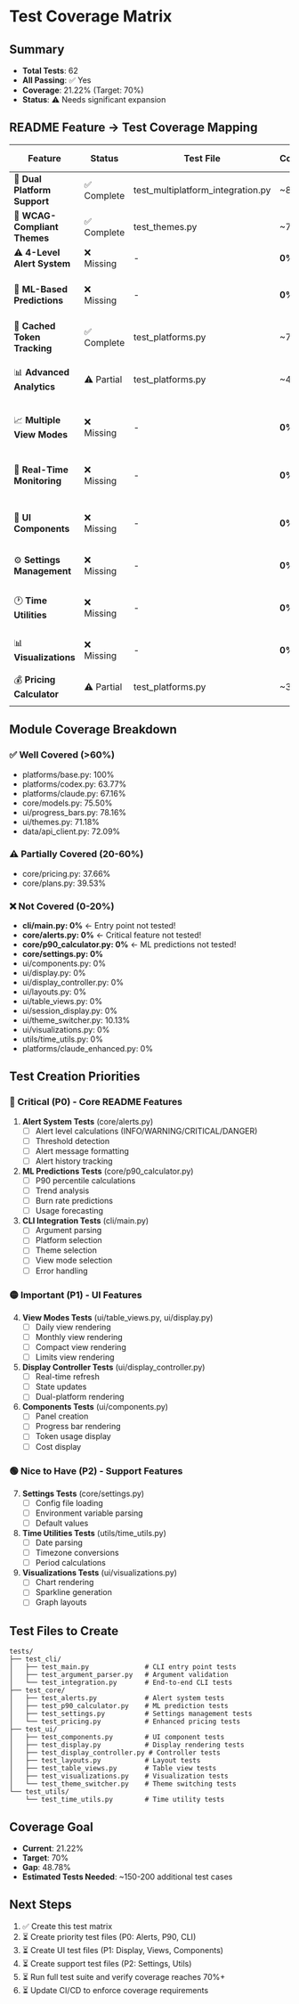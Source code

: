 # Test Coverage Matrix

## Summary
- **Total Tests**: 62
- **All Passing**: ✅ Yes
- **Coverage**: 21.22% (Target: 70%)
- **Status**: ⚠️ Needs significant expansion

## README Feature → Test Coverage Mapping

| Feature | Status | Test File | Coverage | Missing Tests |
|---------|--------|-----------|----------|--------------|
| 🎯 **Dual Platform Support** | ✅ Complete | test_multiplatform_integration.py | ~85% | - |
| 🎨 **WCAG-Compliant Themes** | ✅ Complete | test_themes.py | ~75% | Auto-detection edge cases |
| ⚠️ **4-Level Alert System** | ❌ Missing | - | **0%** | ALL alert functionality |
| 🔮 **ML-Based Predictions** | ❌ Missing | - | **0%** | P90 calculations, trend analysis |
| 💾 **Cached Token Tracking** | ✅ Complete | test_platforms.py | ~70% | - |
| 📊 **Advanced Analytics** | ⚠️ Partial | test_platforms.py | ~40% | Session tracking, time-based queries |
| 📈 **Multiple View Modes** | ❌ Missing | - | **0%** | Table views, compact view, limit views |
| 🚀 **Real-Time Monitoring** | ❌ Missing | - | **0%** | CLI, display controller, refresh cycle |
| 🎨 **UI Components** | ❌ Missing | - | **0%** | Progress bars integration, layouts |
| ⚙️ **Settings Management** | ❌ Missing | - | **0%** | Config loading, env vars |
| 🕐 **Time Utilities** | ❌ Missing | - | **0%** | Date parsing, timezone handling |
| 📊 **Visualizations** | ❌ Missing | - | **0%** | Charts, graphs, sparklines |
| 💰 **Pricing Calculator** | ⚠️ Partial | test_platforms.py | ~38% | Multi-model scenarios, discounts |

## Module Coverage Breakdown

### ✅ Well Covered (>60%)
- platforms/base.py: 100%
- platforms/codex.py: 63.77%
- platforms/claude.py: 67.16%
- core/models.py: 75.50%
- ui/progress_bars.py: 78.16%
- ui/themes.py: 71.18%
- data/api_client.py: 72.09%

### ⚠️ Partially Covered (20-60%)
- core/pricing.py: 37.66%
- core/plans.py: 39.53%

### ❌ Not Covered (0-20%)
- **cli/main.py: 0%** ← Entry point not tested!
- **core/alerts.py: 0%** ← Critical feature not tested!
- **core/p90_calculator.py: 0%** ← ML predictions not tested!
- **core/settings.py: 0%**
- ui/components.py: 0%
- ui/display.py: 0%
- ui/display_controller.py: 0%
- ui/layouts.py: 0%
- ui/table_views.py: 0%
- ui/session_display.py: 0%
- ui/theme_switcher.py: 10.13%
- ui/visualizations.py: 0%
- utils/time_utils.py: 0%
- platforms/claude_enhanced.py: 0%

## Test Creation Priorities

### 🔴 Critical (P0) - Core README Features
1. **Alert System Tests** (core/alerts.py)
   - [ ] Alert level calculations (INFO/WARNING/CRITICAL/DANGER)
   - [ ] Threshold detection
   - [ ] Alert message formatting
   - [ ] Alert history tracking

2. **ML Predictions Tests** (core/p90_calculator.py)
   - [ ] P90 percentile calculations
   - [ ] Trend analysis
   - [ ] Burn rate predictions
   - [ ] Usage forecasting

3. **CLI Integration Tests** (cli/main.py)
   - [ ] Argument parsing
   - [ ] Platform selection
   - [ ] Theme selection
   - [ ] View mode selection
   - [ ] Error handling

### 🟡 Important (P1) - UI Features
4. **View Modes Tests** (ui/table_views.py, ui/display.py)
   - [ ] Daily view rendering
   - [ ] Monthly view rendering
   - [ ] Compact view rendering
   - [ ] Limits view rendering

5. **Display Controller Tests** (ui/display_controller.py)
   - [ ] Real-time refresh
   - [ ] State updates
   - [ ] Dual-platform rendering

6. **Components Tests** (ui/components.py)
   - [ ] Panel creation
   - [ ] Progress bar rendering
   - [ ] Token usage display
   - [ ] Cost display

### 🟢 Nice to Have (P2) - Support Features
7. **Settings Tests** (core/settings.py)
   - [ ] Config file loading
   - [ ] Environment variable parsing
   - [ ] Default values

8. **Time Utilities Tests** (utils/time_utils.py)
   - [ ] Date parsing
   - [ ] Timezone conversions
   - [ ] Period calculations

9. **Visualizations Tests** (ui/visualizations.py)
   - [ ] Chart rendering
   - [ ] Sparkline generation
   - [ ] Graph layouts

## Test Files to Create

```
tests/
├── test_cli/
│   ├── test_main.py              # CLI entry point tests
│   ├── test_argument_parser.py   # Argument validation
│   └── test_integration.py       # End-to-end CLI tests
├── test_core/
│   ├── test_alerts.py            # Alert system tests
│   ├── test_p90_calculator.py    # ML prediction tests
│   ├── test_settings.py          # Settings management tests
│   └── test_pricing.py           # Enhanced pricing tests
├── test_ui/
│   ├── test_components.py        # UI component tests
│   ├── test_display.py           # Display rendering tests
│   ├── test_display_controller.py # Controller tests
│   ├── test_layouts.py           # Layout tests
│   ├── test_table_views.py       # Table view tests
│   ├── test_visualizations.py    # Visualization tests
│   └── test_theme_switcher.py    # Theme switching tests
└── test_utils/
    └── test_time_utils.py        # Time utility tests
```

## Coverage Goal

- **Current**: 21.22%
- **Target**: 70%
- **Gap**: 48.78%
- **Estimated Tests Needed**: ~150-200 additional test cases

## Next Steps

1. ✅ Create this test matrix
2. ⏳ Create priority test files (P0: Alerts, P90, CLI)
3. ⏳ Create UI test files (P1: Display, Views, Components)
4. ⏳ Create support test files (P2: Settings, Utils)
5. ⏳ Run full test suite and verify coverage reaches 70%+
6. ⏳ Update CI/CD to enforce coverage requirements

